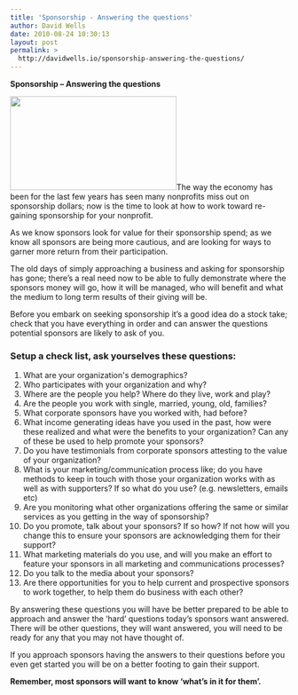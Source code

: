 ```yaml
---
title: 'Sponsorship - Answering the questions'
author: David Wells
date: 2010-08-24 10:30:13
layout: post
permalink: >
  http://davidwells.io/sponsorship-answering-the-questions/
---
```

<strong>Sponsorship – Answering the questions</strong>

<a href="https://s3-us-west-2.amazonaws.com/assets.davidwells.io/legacy/2010/08/sponsership.png"><img class="alignright size-medium wp-image-2883" title="sponsership" src="https://s3-us-west-2.amazonaws.com/assets.davidwells.io/legacy/2010/08/sponsership-300x169.png" alt="" width="300" height="169" /></a>The way the economy has been for the last few years has seen many nonprofits miss out on sponsorship dollars; now is the time to look at how to work toward re-gaining sponsorship for your nonprofit.

As we know sponsors look for value for their sponsorship spend; as we know all sponsors are being more cautious, and are looking for ways to garner more return from their participation.

The old days of simply approaching a business and asking for sponsorship has gone; there’s a real need now to be able to fully demonstrate where the sponsors money will go, how it will be managed, who will benefit and what the medium to long term results of their giving will be.

Before you embark on seeking sponsorship it’s a good idea do a stock take; check that you have everything in order and can answer the questions potential sponsors are likely to ask of you.

<h3>Setup a check list, ask yourselves these questions:</h3>

<ol>
	<li>What are your organization's demographics?</li>
	<li>Who participates with your organization and why?</li>
	<li>Where are the people you help? Where do they live, work and play?</li>
	<li>Are the people you work with single, married, young, old, families?</li>
	<li>What corporate sponsors have you worked with, had before?</li>
	<li>What income generating ideas have you used in the past, how were these realized and what were the benefits to your organization? Can any of these be used to help promote your sponsors?</li>
	<li>Do you have testimonials from corporate sponsors attesting to the value of your organization?</li>
	<li>What is your marketing/communication process like; do you have methods to keep in touch with those your organization works with as well as with supporters? If so what do you use? (e.g. newsletters, emails etc)</li>
	<li>Are you monitoring what other organizations offering the same or similar services as you getting in the way of sponsorship?</li>
	<li>Do you promote, talk about your sponsors? If so how? If not how will you change this to ensure your sponsors are acknowledging them for their support?</li>
	<li>What marketing materials do you use, and will you make an effort to feature your sponsors in all marketing and communications processes?</li>
	<li>Do you talk to the media about your sponsors?</li>
	<li>Are there opportunities for you to help current and prospective sponsors to work together, to help them do business with each other?</li>
</ol>
<strong> </strong>

By answering these questions you will have be better prepared to be able to approach and answer the ‘hard’ questions today’s sponsors want answered. There will be other questions, they will want answered, you will need to be ready for any that you may not have thought of.

If you approach sponsors having the answers to their questions before you even get started you will be on a better footing to gain their support.

<strong>Remember, most sponsors will want to know ‘what’s in it for them’.</strong>
